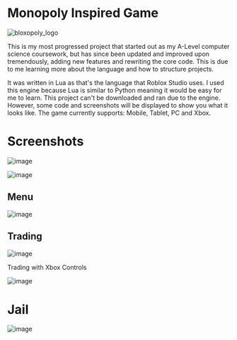 # Monopoly Inspired Game

![bloxopoly_logo](https://github.com/ryanmillard/Monopoly-Remake/assets/110338235/2d1b5c53-9a54-44f5-837f-742d10478345)

This is my most progressed project that started out as my A-Level computer science coursework, but has since been updated and improved upon tremendously, adding new features and rewriting the core code. This is due to me learning more about the language and how to structure projects.

It was written in Lua as that's the language that Roblox Studio uses. I used this engine because Lua is similar to Python meaning it would be easy for me to learn. This project can't be downloaded and ran due to the engine. However, some code and screenshots will be displayed to show you what it looks like. The game currently supports: Mobile, Tablet, PC and Xbox.

# Screenshots

![image](https://github.com/ryanmillard/Monopoly-Remake/assets/110338235/edb4aa0a-571c-4485-a09d-23dbd934ac67)

![image](https://github.com/ryanmillard/Monopoly-Remake/assets/110338235/6c4f5708-4470-4951-a532-f18b87e254ec)

## Menu

![image](https://github.com/ryanmillard/Monopoly-Remake/assets/110338235/93236e80-cbf6-4cea-b1c1-5e70325558c1)

## Trading

![image](https://github.com/ryanmillard/Monopoly-Remake/assets/110338235/df958e3e-65e6-44a7-865f-65deb08c4123)

Trading with Xbox Controls

![image](https://github.com/ryanmillard/Monopoly-Remake/assets/110338235/d30310e6-6892-43b8-9c21-c87cfe549430)

# Jail

![image](https://github.com/ryanmillard/Monopoly-Remake/assets/110338235/c5e841b2-e2be-4b5a-845c-3fcaa018a620)
